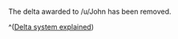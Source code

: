 The delta awarded to /u/John has been removed.


^([Delta system explained][delta_system_explained])

[ignored_deltas]:
    https://www.reddit.com/r/testsub/wiki/deltabot#wiki_ignored_deltas
[delta_system_explained]:
    https://www.reddit.com/r/testsub/wiki/deltabot
